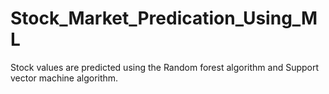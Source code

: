 # Stock_Market_Predication_Using_ML
Stock values are predicted using the Random forest algorithm and Support vector machine algorithm.
